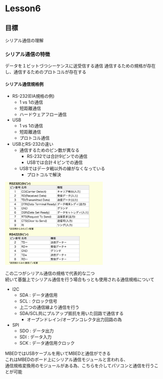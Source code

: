 # Lesson6

## 目標
シリアル通信の理解

### シリアル通信の特徴
データを１ビットづつシーケンスに送受信する通信
通信するための規格が存在し、通信するためのプロトコルが存在する

#### シリアル通信規格例
- RS-232(EIA規格の例)
  - 1 vs 1の通信
  - 短距離通信
  - ハードウェアフロー通信
- USB
  - 1 vs 1の通信
  - 短距離通信
  - プロトコル通信
- USBとRS-232の違い
  - 通信するためのピン数が異なる
    - RS-232では合計9ピンでの通信
    - USBでは合計４ピンでの通信
  - USBではデータ戦以外の線がなくなっている
    - プロトコルで解決  
    
<img src="../img/serial.PNG" width="320px">

この二つがシリアル通信の規格で代表的な二つ      
続いて基盤上でシリアル通信を行う場合もっとも使用される通信規格について   
- I2C
  - SDA : データ通信用
  - SCL : クロック信号
  - 上二つの通信線より通信を行う
  - SDA/SCL共にプルアップ抵抗を用いた回路で通信する
    - オープンドレイン/オープンコレクタ出力回路の為
- SPI
  - SDO : データ出力
  - SDI : データ入力
  - SCK : データ通信用クロック

MBEDではUSBケーブルを用いてMBEDと通信ができる   
これはMBEDのボード上にシリアル通信モジュールと言われる、  
通信規格変換用のモジュールがある為、こちらを介してパソコンと通信を行うことが可能
